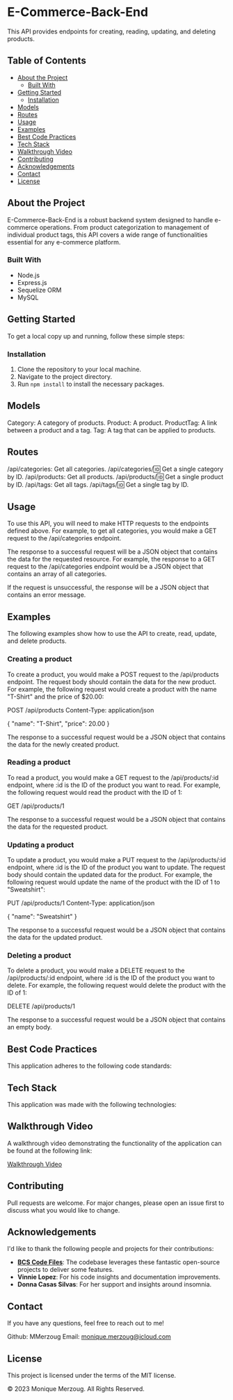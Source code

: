 # E-Commerce-Back-End

This API provides endpoints for creating, reading, updating, and deleting products.

## Table of Contents
- [About the Project](#about-the-project)
  - [Built With](#built-with)
- [Getting Started](#getting-started)
  - [Installation](#installation)
- [Models](#models)
- [Routes](#routes)
- [Usage](#usage)
- [Examples](#examples)
- [Best Code Practices](#best-code-practices)
- [Tech Stack](#tech-stack)
- [Walkthrough Video](#walkthrough-video)
- [Contributing](#contributing)
- [Acknowledgements](#acknowledgements)
- [Contact](#contact)
- [License](#license)

## About the Project
E-Commerce-Back-End is a robust backend system designed to handle e-commerce operations. From product categorization to management of individual product tags, this API covers a wide range of functionalities essential for any e-commerce platform.

### Built With
- Node.js
- Express.js
- Sequelize ORM
- MySQL

## Getting Started
To get a local copy up and running, follow these simple steps:

### Installation
1. Clone the repository to your local machine.
2. Navigate to the project directory.
3. Run `npm install` to install the necessary packages.

## Models
Category: A category of products.
Product: A product.
ProductTag: A link between a product and a tag.
Tag: A tag that can be applied to products.

## Routes
/api/categories: Get all categories.
/api/categories/:id: Get a single category by ID.
/api/products: Get all products.
/api/products/:id: Get a single product by ID.
/api/tags: Get all tags.
/api/tags/:id: Get a single tag by ID.

## Usage
To use this API, you will need to make HTTP requests to the endpoints defined above. For example, to get all categories, you would make a GET request to the /api/categories endpoint.

The response to a successful request will be a JSON object that contains the data for the requested resource. For example, the response to a GET request to the /api/categories endpoint would be a JSON object that contains an array of all categories.

If the request is unsuccessful, the response will be a JSON object that contains an error message.

## Examples
The following examples show how to use the API to create, read, update, and delete products.

### Creating a product
To create a product, you would make a POST request to the /api/products endpoint. The request body should contain the data for the new product. For example, the following request would create a product with the name "T-Shirt" and the price of $20.00:

POST /api/products
Content-Type: application/json

{
"name": "T-Shirt",
"price": 20.00
}

The response to a successful request would be a JSON object that contains the data for the newly created product.

### Reading a product
To read a product, you would make a GET request to the /api/products/:id endpoint, where :id is the ID of the product you want to read. For example, the following request would read the product with the ID of 1:

GET /api/products/1

The response to a successful request would be a JSON object that contains the data for the requested product.

### Updating a product
To update a product, you would make a PUT request to the /api/products/:id endpoint, where :id is the ID of the product you want to update. The request body should contain the updated data for the product. For example, the following request would update the name of the product with the ID of 1 to "Sweatshirt":

PUT /api/products/1
Content-Type: application/json

{
"name": "Sweatshirt"
}

The response to a successful request would be a JSON object that contains the data for the updated product.

### Deleting a product
To delete a product, you would make a DELETE request to the /api/products/:id endpoint, where :id is the ID of the product you want to delete. For example, the following request would delete the product with the ID of 1:

DELETE /api/products/1


The response to a successful request would be a JSON object that contains an empty body.


## Best Code Practices
This application adheres to the following code standards:

## Tech Stack
This application was made with the following technologies:

## Walkthrough Video
A walkthrough video demonstrating the functionality of the application can be found at the following link:

[Walkthrough Video](https://watch.screencastify.com/v/Q5jOMjnAfLZOJOTLvAri)

## Contributing
Pull requests are welcome. For major changes, please open an issue first to discuss what you would like to change.

## Acknowledgements

I'd like to thank the following people and projects for their contributions:

- **[BCS Code Files](https://github.com/Bucky24/class_temp_repo.git)**: The codebase leverages these fantastic open-source projects to deliver some features.
- **Vinnie Lopez**: For his code insights and documentation improvements.
- **Donna Casas Silvas**: For her support and insights around insomnia.

## Contact
If you have any questions, feel free to reach out to me!

Github: MMerzoug
Email: monique.merzoug@icloud.com

## License
This project is licensed under the terms of the MIT license.

© 2023 Monique Merzoug. All Rights Reserved.